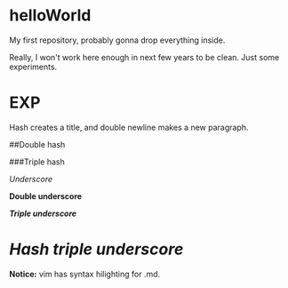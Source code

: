# helloWorld
My first repository, probably gonna drop everything inside.

Really, I won't work here enough in next few years to be clean. Just some experiments.
# EXP
Hash creates a title, and double newline makes a new paragraph.

##Double hash

###Triple hash

_Underscore_

__Double underscore__

___Triple underscore___

# ___Hash triple underscore___

__Notice:__ vim has syntax hilighting for .md.

